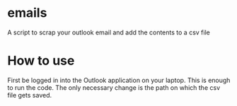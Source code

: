# emails
A script to scrap your outlook email and add the contents to a csv file

# How to use
First be logged in into the Outlook application on your laptop. This is enough to run the code. 
The only necessary change is the path on which the csv file gets saved. 
